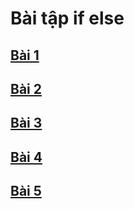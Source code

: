 # Bài tập if else
## [Bài 1](https://www.jdoodle.com/embed/v0/5Awy)
## [Bài 2](https://www.jdoodle.com/embed/v0/5AwS) 
## [Bài 3](https://www.jdoodle.com/embed/v0/5AxR)
## [Bài 4](https://www.jdoodle.com/embed/v0/5Az7)
## [Bài 5](https://www.jdoodle.com/embed/v0/5B2P)
